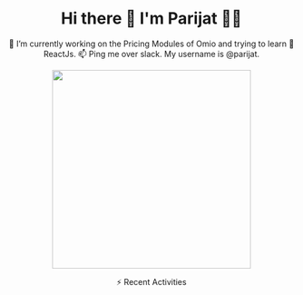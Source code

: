 <h1 align='center'>
  Hi there 👋 I'm Parijat 👨‍💻
</h1>

<p align='center'>
    🔭 I’m currently working on the Pricing Modules of Omio and trying to learn 🌱 ReactJs. 📫 Ping me over slack. My username is @parijat.
</p>

<p align='center'>
    <a href="#"><img src="https://github-readme-stats.vercel.app/api?username=parijatmukherjee&show_icons=true&count_private=true&theme=dark" width="350"></a>
</p>

<p align='center'>
    ⚡️ Recent Activities
    </br>
    <!--START_SECTION:activity-->
</p>

